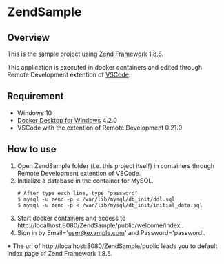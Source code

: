 # ZendSample

## Overview
This is the sample project using [Zend Framework 1.8.5](https://framework.zend.com/downloads/archives).

This application is executed in docker containers and edited through Remote Development extention of [VSCode](https://azure.microsoft.com/ja-jp/products/visual-studio-code/).

## Requirement

- Windows 10
- [Docker Desktop for Windows](https://www.docker.com/products/docker-desktop) 4.2.0
- VSCode with the extention of Remote Development 0.21.0

## How to use
1. Open ZendSample folder (i.e. this project itself) in containers through Remote Development extention of VSCode.
2. Initialize a database in the container for MySQL.
   ```
   # After type each line, type "password"
   $ mysql -u zend -p < /var/lib/mysql/db_init/ddl.sql
   $ mysql -u zend -p < /var/lib/mysql/db_init/initial_data.sql
   ```
3. Start docker containers and access to http://localhost:8080/ZendSample/public/welcome/index .
4. Sign in by Email='user@example.com' and Password='password'.
   
※ The url of http://localhost:8080/ZendSample/public leads you to default index page of Zend Framework 1.8.5.
